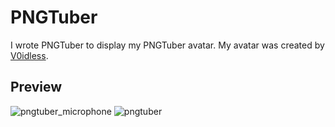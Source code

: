 # PNGTuber
I wrote PNGTuber to display my PNGTuber avatar. My avatar was created by [V0idless](https://www.twitch.tv/v0idlessart).

## Preview
![pngtuber_microphone](https://github.com/user-attachments/assets/387ab98d-2dfb-4f91-83ce-b136b090fbeb) ![pngtuber](https://github.com/user-attachments/assets/6f48af87-6a5b-4648-bc68-7573367dd08b)

